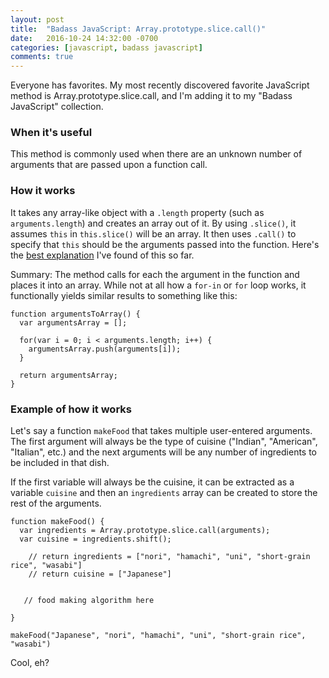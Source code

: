```yaml
---
layout: post
title:  "Badass JavaScript: Array.prototype.slice.call()"
date:   2016-10-24 14:32:00 -0700
categories: [javascript, badass javascript]
comments: true
---
```


Everyone has favorites. My most recently discovered favorite JavaScript method is Array.prototype.slice.call, and I'm adding it to my "Badass JavaScript" collection.

### When it's useful
This method is commonly used when there are an unknown number of arguments that are passed upon a function call.

### How it works
It takes any array-like object with a ``.length`` property (such as ``arguments.length``) and creates an array out of it. By using ``.slice()``, it assumes ``this`` in ``this.slice()`` will be an array. It then uses ``.call()`` to specify that ``this`` should be the arguments passed into the function. Here's the [best explanation][best explanation] I've found of this so far.

Summary: The method calls for each the argument in the function and places it into an array. While not at all how a ``for-in`` or ``for`` loop works, it functionally yields similar results to something like this:

```
function argumentsToArray() {
  var argumentsArray = [];

  for(var i = 0; i < arguments.length; i++) {
    argumentsArray.push(arguments[i]);
  }

  return argumentsArray;
}
```

### Example of how it works
Let's say a function ``makeFood`` that takes multiple user-entered arguments. The first argument will always be the type of cuisine ("Indian", "American", "Italian", etc.) and the next arguments will be any number of ingredients to be included in that dish.

If the first variable will always be the cuisine, it can be extracted as a variable ``cuisine`` and then an ``ingredients`` array can be created to store the rest of the arguments.

```
function makeFood() {
  var ingredients = Array.prototype.slice.call(arguments);
  var cuisine = ingredients.shift();

    // return ingredients = ["nori", "hamachi", "uni", "short-grain rice", "wasabi"]
    // return cuisine = ["Japanese"]

   
   // food making algorithm here

}

makeFood("Japanese", "nori", "hamachi", "uni", "short-grain rice", "wasabi")
```

Cool, eh?

[best explanation]: http://stackoverflow.com/questions/7056925/how-does-array-prototype-slice-call-work